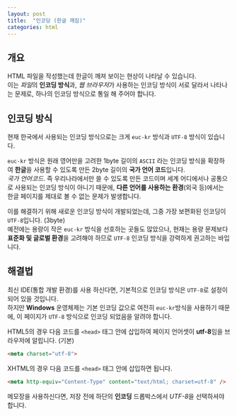 ```yaml
---
layout: post
title:  "인코딩 (한글 깨짐)"
categories: html
---
```


## 개요
HTML 파일을 작성했는데 한글이 깨져 보이는 현상이 나타날 수 있습니다.  
이는 *파일*의 **인코딩 방식**과, *웹 브라우저*가 사용하는 인코딩 방식이 서로 달라서 나타나는 문제로, 하나의 인코딩 방식으로 통일 해 주어야 합니다.


## 인코딩 방식
현재 한국에서 사용되는 인코딩 방식으로는 크게 `euc-kr` 방식과 `UTF-8` 방식이 있습니다.

`euc-kr` 방식은 원래 영어만을 고려한 1byte 길이의 `ASCII` 라는 인코딩 방식을 확장하여 **한글**을 사용할 수 있도록 만든 2byte 길이의 **국가 언어 코드**입니다.  
*국가 언어코드*. 즉 우리나라에서만 쓸 수 있도록 만든 코드이며 세계 어디에서나 공통으로 사용되는 인코딩 방식이 아니기 때문에, **다른 언어를 사용하는 환경**(외국 등)에서는 한글 페이지를 제대로 볼 수 없는 문제가 발생합니다.

이를 해결하기 위해 새로운 인코딩 방식이 개발되었는데, 그중 가장 보편화된 인코딩이 `UTF-8`입니다. (3byte)  
예전에는 용량이 작은 `euc-kr` 방식을 선호하는 곳들도 많았으나, 현재는 용량 문제보다 **표준화 및 글로벌 환경**을 고려해야 하므로 `UTF-8` 인코딩 방식을 강력하게 권고하는 바입니다. 


## 해결법
최신 IDE(통합 개발 환경)를 사용 하신다면, 기본적으로 인코딩 방식은 `UTF-8`로 설정이 되어 있을 것입니다.  
하지만 **Windows** 운영체제는 기본 인코딩 값으로 여전히 `euc-kr`방식을 사용하기 때문에, 이 페이지가 `UTF-8` 방식으로 인코딩 되었음을 알려야 합니다.

HTML5의 경우 다음 코드를 `<head>` 태그 안에 삽입하여 페이지 언어셋이 **utf-8**임을 브라우저에 알립니다. (기본)

```html
<meta charset="utf-8">
```

XHTML의 경우 다음 코드를 `<head>` 태그 안에 삽입하면 됩니다.

```html
<meta http-equiv="Content-Type" content="text/html; charset=utf-8" />
```


메모장을 사용하신다면, 저장 전에 하단의 **인코딩** 드롭박스에서 *UTF-8*을 선택하셔야 합니다.